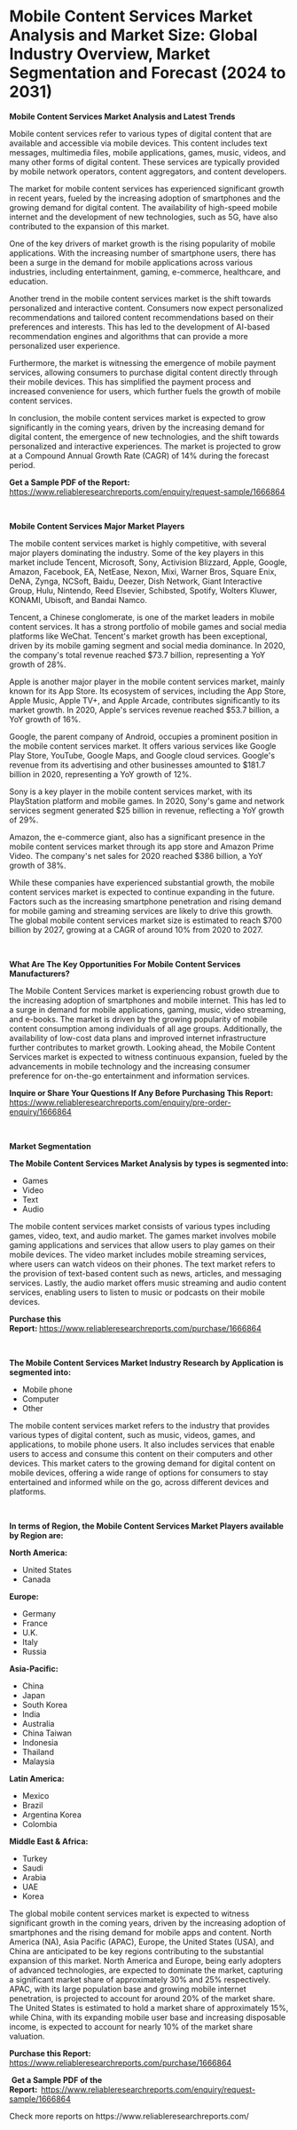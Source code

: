 <p><h1>Mobile Content Services Market Analysis and Market Size: Global Industry Overview, Market Segmentation and Forecast (2024 to 2031)</h1></p><p><strong>Mobile Content Services Market Analysis and Latest Trends</strong></p>
<p><p>Mobile content services refer to various types of digital content that are available and accessible via mobile devices. This content includes text messages, multimedia files, mobile applications, games, music, videos, and many other forms of digital content. These services are typically provided by mobile network operators, content aggregators, and content developers.</p><p>The market for mobile content services has experienced significant growth in recent years, fueled by the increasing adoption of smartphones and the growing demand for digital content. The availability of high-speed mobile internet and the development of new technologies, such as 5G, have also contributed to the expansion of this market.</p><p>One of the key drivers of market growth is the rising popularity of mobile applications. With the increasing number of smartphone users, there has been a surge in the demand for mobile applications across various industries, including entertainment, gaming, e-commerce, healthcare, and education.</p><p>Another trend in the mobile content services market is the shift towards personalized and interactive content. Consumers now expect personalized recommendations and tailored content recommendations based on their preferences and interests. This has led to the development of AI-based recommendation engines and algorithms that can provide a more personalized user experience.</p><p>Furthermore, the market is witnessing the emergence of mobile payment services, allowing consumers to purchase digital content directly through their mobile devices. This has simplified the payment process and increased convenience for users, which further fuels the growth of mobile content services.</p><p>In conclusion, the mobile content services market is expected to grow significantly in the coming years, driven by the increasing demand for digital content, the emergence of new technologies, and the shift towards personalized and interactive experiences. The market is projected to grow at a Compound Annual Growth Rate (CAGR) of 14% during the forecast period.</p></p>
<p><strong>Get a Sample PDF of the Report:&nbsp;</strong> <a href="https://www.reliableresearchreports.com/enquiry/request-sample/1666864">https://www.reliableresearchreports.com/enquiry/request-sample/1666864</a></p>
<p>&nbsp;</p>
<p><strong>Mobile Content Services Major Market Players</strong></p>
<p><p>The mobile content services market is highly competitive, with several major players dominating the industry. Some of the key players in this market include Tencent, Microsoft, Sony, Activision Blizzard, Apple, Google, Amazon, Facebook, EA, NetEase, Nexon, Mixi, Warner Bros, Square Enix, DeNA, Zynga, NCSoft, Baidu, Deezer, Dish Network, Giant Interactive Group, Hulu, Nintendo, Reed Elsevier, Schibsted, Spotify, Wolters Kluwer, KONAMI, Ubisoft, and Bandai Namco.</p><p>Tencent, a Chinese conglomerate, is one of the market leaders in mobile content services. It has a strong portfolio of mobile games and social media platforms like WeChat. Tencent's market growth has been exceptional, driven by its mobile gaming segment and social media dominance. In 2020, the company's total revenue reached $73.7 billion, representing a YoY growth of 28%.</p><p>Apple is another major player in the mobile content services market, mainly known for its App Store. Its ecosystem of services, including the App Store, Apple Music, Apple TV+, and Apple Arcade, contributes significantly to its market growth. In 2020, Apple's services revenue reached $53.7 billion, a YoY growth of 16%.</p><p>Google, the parent company of Android, occupies a prominent position in the mobile content services market. It offers various services like Google Play Store, YouTube, Google Maps, and Google cloud services. Google's revenue from its advertising and other businesses amounted to $181.7 billion in 2020, representing a YoY growth of 12%.</p><p>Sony is a key player in the mobile content services market, with its PlayStation platform and mobile games. In 2020, Sony's game and network services segment generated $25 billion in revenue, reflecting a YoY growth of 29%.</p><p>Amazon, the e-commerce giant, also has a significant presence in the mobile content services market through its app store and Amazon Prime Video. The company's net sales for 2020 reached $386 billion, a YoY growth of 38%.</p><p>While these companies have experienced substantial growth, the mobile content services market is expected to continue expanding in the future. Factors such as the increasing smartphone penetration and rising demand for mobile gaming and streaming services are likely to drive this growth. The global mobile content services market size is estimated to reach $700 billion by 2027, growing at a CAGR of around 10% from 2020 to 2027.</p></p>
<p>&nbsp;</p>
<p><strong>What Are The Key Opportunities For Mobile Content Services Manufacturers?</strong></p>
<p><p>The Mobile Content Services market is experiencing robust growth due to the increasing adoption of smartphones and mobile internet. This has led to a surge in demand for mobile applications, gaming, music, video streaming, and e-books. The market is driven by the growing popularity of mobile content consumption among individuals of all age groups. Additionally, the availability of low-cost data plans and improved internet infrastructure further contributes to market growth. Looking ahead, the Mobile Content Services market is expected to witness continuous expansion, fueled by the advancements in mobile technology and the increasing consumer preference for on-the-go entertainment and information services.</p></p>
<p><strong>Inquire or Share Your Questions If Any Before Purchasing This Report:</strong> <a href="https://www.reliableresearchreports.com/enquiry/pre-order-enquiry/1666864">https://www.reliableresearchreports.com/enquiry/pre-order-enquiry/1666864</a></p>
<p>&nbsp;</p>
<p><strong>Market Segmentation</strong></p>
<p><strong>The Mobile Content Services Market Analysis by types is segmented into:</strong></p>
<p><ul><li>Games</li><li>Video</li><li>Text</li><li>Audio</li></ul></p>
<p><p>The mobile content services market consists of various types including games, video, text, and audio market. The games market involves mobile gaming applications and services that allow users to play games on their mobile devices. The video market includes mobile streaming services, where users can watch videos on their phones. The text market refers to the provision of text-based content such as news, articles, and messaging services. Lastly, the audio market offers music streaming and audio content services, enabling users to listen to music or podcasts on their mobile devices.</p></p>
<p><strong>Purchase this Report:&nbsp;</strong><a href="https://www.reliableresearchreports.com/purchase/1666864">https://www.reliableresearchreports.com/purchase/1666864</a></p>
<p>&nbsp;</p>
<p><strong>The Mobile Content Services Market Industry Research by Application is segmented into:</strong></p>
<p><ul><li>Mobile phone</li><li>Computer</li><li>Other</li></ul></p>
<p><p>The mobile content services market refers to the industry that provides various types of digital content, such as music, videos, games, and applications, to mobile phone users. It also includes services that enable users to access and consume this content on their computers and other devices. This market caters to the growing demand for digital content on mobile devices, offering a wide range of options for consumers to stay entertained and informed while on the go, across different devices and platforms.</p></p>
<p>&nbsp;</p>
<p><strong>In terms of Region, the Mobile Content Services Market Players available by Region are:</strong></p>
<p>
    <p> <strong> North America: </strong>
        <ul>
            <li>United States</li>
            <li>Canada</li>
        </ul>
        </p> 
    <p> <strong> Europe: </strong>
        <ul>
            <li>Germany</li>
            <li>France</li>
            <li>U.K.</li>
            <li>Italy</li>
            <li>Russia</li>
        </ul>
        </p> 
    <p> <strong> Asia-Pacific: </strong>
        <ul>
            <li>China</li>
            <li>Japan</li>
            <li>South Korea</li>
            <li>India</li>
            <li>Australia</li>
            <li>China Taiwan</li>
            <li>Indonesia</li>
            <li>Thailand</li>
            <li>Malaysia</li>
        </ul>
        </p> 
    <p> <strong> Latin America: </strong>
        <ul>
            <li>Mexico</li>
            <li>Brazil</li>
            <li>Argentina Korea</li>
            <li>Colombia</li>
        </ul>
        </p> 
    <p> <strong> Middle East & Africa: </strong>
        <ul>
            <li>Turkey</li>
            <li>Saudi</li>
            <li>Arabia</li>
            <li>UAE</li>
            <li>Korea</li>
        </ul>
    </p>
    </p>
<p><p>The global mobile content services market is expected to witness significant growth in the coming years, driven by the increasing adoption of smartphones and the rising demand for mobile apps and content. North America (NA), Asia Pacific (APAC), Europe, the United States (USA), and China are anticipated to be key regions contributing to the substantial expansion of this market. North America and Europe, being early adopters of advanced technologies, are expected to dominate the market, capturing a significant market share of approximately 30% and 25% respectively. APAC, with its large population base and growing mobile internet penetration, is projected to account for around 20% of the market share. The United States is estimated to hold a market share of approximately 15%, while China, with its expanding mobile user base and increasing disposable income, is expected to account for nearly 10% of the market share valuation.</p></p>
<p><strong>Purchase this Report: </strong><a href="https://www.reliableresearchreports.com/purchase/1666864">https://www.reliableresearchreports.com/purchase/1666864</a></p>
<p>&nbsp;<strong>Get a Sample PDF of the Report:&nbsp;&nbsp;</strong><a href="https://www.reliableresearchreports.com/enquiry/request-sample/1666864">https://www.reliableresearchreports.com/enquiry/request-sample/1666864</a></p>
<p><strong></strong></p>
<p>Check more reports on https://www.reliableresearchreports.com/</p>